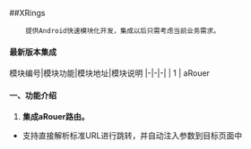 ##XRings
  ```
      提供Android快速模块化开发，集成以后只需考虑当前业务需求。
  ```
#### 最新版本集成
  模块编号|模块功能|模块地址|模块说明
  |-|-|-|
  | 1  |  aRouer
#### 一、功能介绍
 1. **集成aRouer路由。**
   * 支持直接解析标准URL进行跳转，并自动注入参数到目标页面中
